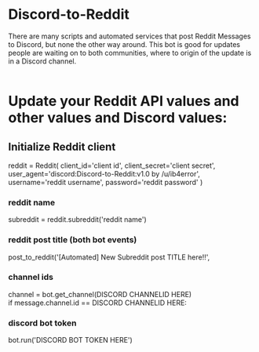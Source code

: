 # Discord-to-Reddit
There are many scripts and automated services that post Reddit Messages to Discord, but none the other way around. This bot is good for updates people are waiting on to both communities, where to origin of the update is in a Discord channel.
<br><br>
# Update your Reddit API values and other values and Discord values:
## Initialize Reddit client
reddit = Reddit(
    client_id='client id',
    client_secret='client secret',
    user_agent='discord:Discord-to-Reddit:v1.0 by /u/ib4error',
    username='reddit username',
    password='reddit password'
)
<br>
### reddit name
subreddit = reddit.subreddit('reddit name')
<br>

### reddit post title (both bot events)
post_to_reddit('[Automated] New Subreddit post TITLE here!!',
<br>

### channel ids
channel = bot.get_channel(DISCORD CHANNELID HERE)<br>
if message.channel.id == DISCORD CHANNELID HERE:
<br>

### discord bot token
bot.run('DISCORD BOT TOKEN HERE')
